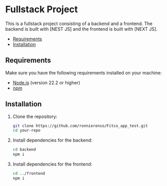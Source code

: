# Fullstack Project

This is a fullstack project consisting of a backend and a frontend. The backend is built with 
[NEST JS] and the frontend is built with [NEXT JS].

- [Requirements](#requirements)
- [Installation](#installation)



## Requirements

Make sure you have the following requirements installed on your machine:

- [Node.js](https://nodejs.org/) (version 22.2 or higher)
- [npm](https://www.npmjs.com/)


## Installation

1. Clone the repository:

    ```sh
    git clone https://github.com/ronnierenso/Fitco_app_test.git
    cd your-repo
    ```

2. Install dependencies for the backend:

    ```sh
    cd backend
    npm i
    ```

3. Install dependencies for the frontend:

    ```sh
    cd ../frontend
    npm i
    ```
